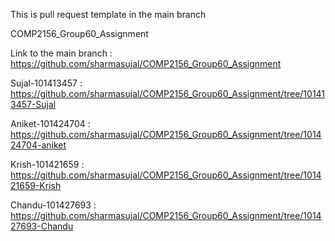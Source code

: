 This is pull request template in the main branch

COMP2156_Group60_Assignment


Link to the main branch : https://github.com/sharmasujal/COMP2156_Group60_Assignment


Sujal-101413457 : https://github.com/sharmasujal/COMP2156_Group60_Assignment/tree/101413457-Sujal

Aniket-101424704 : https://github.com/sharmasujal/COMP2156_Group60_Assignment/tree/101424704-aniket

Krish-101421659 : https://github.com/sharmasujal/COMP2156_Group60_Assignment/tree/101421659-Krish

Chandu-101427693 : https://github.com/sharmasujal/COMP2156_Group60_Assignment/tree/101427693-Chandu



